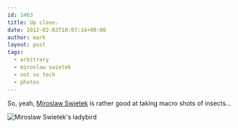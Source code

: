 ```yaml
---
id: 1463
title: Up close.
date: 2012-02-03T10:07:14+00:00
author: mark
layout: post
tags:
  - arbitrary
  - miroslaw swietek
  - not so tech
  - photos
---
```

So, yeah, [Miroslaw Swietek](http://photo.net/photodb/member-photos?user_id=5928980) is rather good at taking macro shots of insects&#8230;

<img class="aligncenter size-full wp-image-1464" title="Miroslaw Swietek's ladybird" src="/images/fromwp/2012/01/Miroslaw-Swietek-bug.jpg" alt="Miroslaw Swietek's ladybird" width="450" height="450" srcset="/images/fromwp/2012/01/Miroslaw-Swietek-bug.jpg 450w, /images/fromwp/2012/01/Miroslaw-Swietek-bug-150x150.jpg 150w, /images/fromwp/2012/01/Miroslaw-Swietek-bug-300x300.jpg 300w" sizes="(max-width: 450px) 100vw, 450px" />
